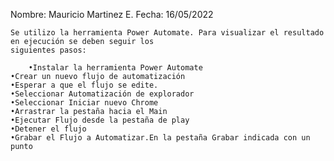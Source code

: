 Nombre: Mauricio Martinez E.
	Fecha: 16/05/2022

	Se utilizo la herramienta Power Automate. Para visualizar el resultado en ejecución se deben seguir los 	
	siguientes pasos:

        •Instalar la herramienta Power Automate
	•Crear un nuevo flujo de automatización
	•Esperar a que el flujo se edite.
	•Seleccionar Automatización de explorador
	•Seleccionar Iniciar nuevo Chrome
	•Arrastrar la pestaña hacia el Main
	•Ejecutar Flujo desde la pestaña de play
	•Detener el flujo
	•Grabar el Flujo a Automatizar.En la pestaña Grabar indicada con un punto
